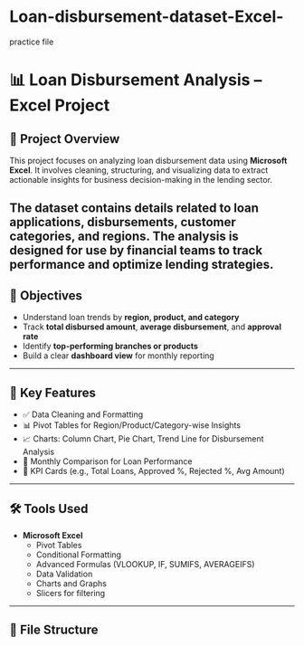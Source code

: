 # Loan-disbursement-dataset-Excel-
practice file 
# 📊 Loan Disbursement Analysis – Excel Project

## 📁 Project Overview
This project focuses on analyzing loan disbursement data using **Microsoft Excel**. It involves cleaning, structuring, and visualizing data to extract actionable insights for business decision-making in the lending sector.

The dataset contains details related to **loan applications, disbursements, customer categories, and regions**. The analysis is designed for use by financial teams to track performance and optimize lending strategies.
---

## 🎯 Objectives

- Understand loan trends by **region, product, and category**
- Track **total disbursed amount**, **average disbursement**, and **approval rate**
- Identify **top-performing branches or products**
- Build a clear **dashboard view** for monthly reporting

---

## 📌 Key Features

- ✅ Data Cleaning and Formatting  
- 📊 Pivot Tables for Region/Product/Category-wise Insights  
- 📈 Charts: Column Chart, Pie Chart, Trend Line for Disbursement Analysis  
- 📅 Monthly Comparison for Loan Performance  
- 📑 KPI Cards (e.g., Total Loans, Approved %, Rejected %, Avg Amount)

---

## 🛠️ Tools Used

- **Microsoft Excel**
  - Pivot Tables
  - Conditional Formatting
  - Advanced Formulas (VLOOKUP, IF, SUMIFS, AVERAGEIFS)
  - Data Validation
  - Charts and Graphs
  - Slicers for filtering

---

## 📂 File Structure


